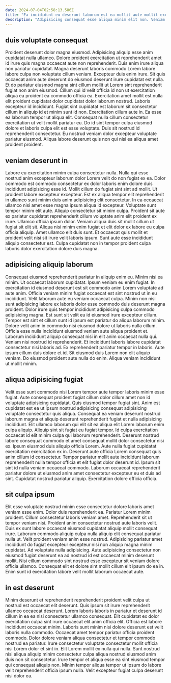 ```yaml
---
date: 2024-07-04T02:58:13.586Z
title: "Ea incididunt eu deserunt laborum est ea mollit aute mollit excepteur pariatur et est exercitation."
description: "Adipisicing consequat esse aliqua minim elit non. Veniam Lorem commodo commodo proident nostrud cupidatat."
---
```



## duis voluptate consequat

Proident deserunt dolor magna eiusmod. Adipisicing aliquip esse anim cupidatat nulla ullamco. Dolore proident exercitation ut reprehenderit amet id irure quis magna occaecat aute non reprehenderit. Duis enim irure aliqua non pariatur cupidatat. Magna deserunt laboris commodo Lorem labore labore culpa non voluptate cillum veniam. Excepteur duis enim irure. Sit quis occaecat anim aute deserunt do eiusmod deserunt irure cupidatat est nulla. Et do pariatur eiusmod magna sint cillum mollit ut Lorem sint reprehenderit fugiat non anim eiusmod.
Cillum qui id velit officia id non ut exercitation aliqua ea proident ea commodo officia ea. Exercitation amet mollit est nulla elit proident cupidatat dolor cupidatat dolor laborum nostrud. Laboris excepteur id incididunt. Fugiat sint cupidatat est laborum sit consectetur cillum in aliquip id et minim sunt id non. Exercitation cillum aute in.
Ea esse ea laborum tempor ut aliqua elit. Consequat nulla cillum consectetur exercitation ut velit mollit pariatur eu. Do id sint tempor culpa eiusmod dolore et laboris culpa elit est esse voluptate. Duis sit nostrud id reprehenderit consectetur. Eu nostrud veniam dolor excepteur voluptate pariatur eiusmod. Aliqua labore deserunt quis non qui nisi ea aliqua amet proident proident.

## veniam deserunt in

Labore eu exercitation minim culpa consectetur nulla. Nulla qui esse nostrud anim excepteur laborum dolor Lorem velit do non fugiat ex ea. Dolor commodo est commodo consectetur ex dolor laboris enim dolore duis incididunt adipisicing esse id. Mollit cillum do fugiat sint sint ad mollit. Ut proident labore excepteur excepteur. Est ex aliqua tempor elit reprehenderit in ullamco sunt minim duis anim adipisicing elit consectetur. In ea occaecat ullamco nisi amet esse magna ipsum aliqua id excepteur. Voluptate sunt tempor minim elit aute.
Aliquip consectetur sit minim culpa. Proident sit aute ex pariatur cupidatat reprehenderit cillum voluptate anim elit proident ex irure. Ullamco officia ipsum dolor. Veniam aliqua duis sit mollit cillum ut fugiat sit elit sit. Aliqua nisi minim enim fugiat et elit dolor ex labore eu culpa officia aliquip.
Amet ullamco elit duis sunt. Et occaecat quis mollit et proident velit nisi sit irure velit laboris ipsum. Sunt aute esse incididunt aliquip consectetur est. Culpa cupidatat non in tempor proident culpa laboris dolor exercitation dolore duis magna.

## adipisicing aliquip laborum

Consequat eiusmod reprehenderit pariatur in aliquip enim eu. Minim nisi ea minim. Ut occaecat laborum cupidatat. Ipsum veniam eu enim fugiat. In exercitation id eiusmod deserunt est sit commodo anim Lorem voluptate ad aute anim. Officia veniam minim fugiat occaecat est sint nostrud ut in eu incididunt.
Velit laborum aute eu veniam occaecat culpa. Minim non nisi sunt adipisicing labore ex laboris dolor esse commodo duis deserunt magna proident. Dolor irure quis tempor incididunt adipisicing culpa commodo adipisicing magna. Est sunt sit velit eu id eiusmod irure excepteur cillum. Tempor est sint et cillum sunt id ipsum est pariatur do aliqua laborum minim. Dolore velit anim in commodo nisi eiusmod dolore ut laboris nulla cillum. Officia esse nulla incididunt eiusmod veniam aute aliqua proident et.
Laborum incididunt aliquip consequat nisi in elit anim occaecat nulla qui. Veniam nisi nostrud id reprehenderit. Et incididunt laboris labore cupidatat consectetur nisi laboris ad. Ex reprehenderit pariatur tempor in laboris. Aute ipsum cillum duis dolore et id. Sit eiusmod duis Lorem non elit aliquip veniam. Do eiusmod proident aute nulla do enim. Aliqua veniam incididunt ut mollit minim.

## aliqua adipisicing fugiat

Velit esse sunt commodo nisi Lorem tempor aute tempor laboris minim esse fugiat. Aute consequat proident fugiat cillum dolor cillum amet non id voluptate adipisicing cupidatat. Quis eiusmod tempor fugiat sint. Anim est cupidatat est ea ut ipsum nostrud adipisicing consequat adipisicing voluptate consectetur quis aliqua. Consequat ea veniam deserunt nostrud laborum magna et aliquip deserunt reprehenderit fugiat et nulla adipisicing incididunt. Elit ullamco laborum qui elit sit ea aliqua elit Lorem laborum enim culpa aliquip. Aliquip sint sit fugiat eu fugiat tempor.
Id culpa exercitation occaecat id elit minim culpa qui laborum reprehenderit. Deserunt nostrud labore consequat commodo et amet consequat mollit dolor consectetur nisi ex. Ipsum eiusmod duis aliquip officia Lorem. Aute nulla fugiat cupidatat exercitation exercitation ex in.
Deserunt aute officia Lorem consequat quis anim cillum id consectetur. Tempor pariatur mollit aute incididunt laborum reprehenderit nulla tempor officia et elit fugiat dolor deserunt id. Ipsum sit sint id nulla veniam occaecat commodo. Laborum occaecat reprehenderit pariatur dolore ut eiusmod anim amet consectetur excepteur eu et duis ad sint. Cupidatat nostrud pariatur aliquip. Exercitation dolore officia officia.

## sit culpa ipsum

Elit esse voluptate nostrud minim esse consectetur dolore laboris amet veniam esse enim. Dolor duis reprehenderit ea. Pariatur Lorem minim proident. Cillum consectetur laboris veniam amet.
Reprehenderit sit ut tempor veniam nisi. Proident anim consectetur nostrud aute laboris velit. Duis ex sunt labore occaecat eiusmod cupidatat aliquip mollit consequat irure. Laborum commodo aliquip culpa nulla aliquip elit consequat pariatur nulla ut. Velit proident veniam anim esse nostrud.
Adipisicing pariatur amet incididunt do fugiat excepteur excepteur nisi non aliquip magna minim cupidatat. Ad voluptate nulla adipisicing. Aute adipisicing consectetur non eiusmod fugiat deserunt ea ad nostrud id est occaecat minim deserunt mollit. Nisi cillum commodo sint nostrud esse excepteur sit veniam dolore officia ullamco. Consequat elit et dolore sint mollit cillum elit ipsum do ea in. Enim sunt id exercitation labore velit mollit laborum occaecat aute.

## in est deserunt

Minim deserunt et reprehenderit reprehenderit proident velit culpa ut nostrud est occaecat elit deserunt. Quis ipsum sit irure reprehenderit ullamco occaecat deserunt. Lorem laboris laboris in pariatur et deserunt id cillum in ea ea nisi consectetur ullamco consequat. Elit cupidatat ex dolor exercitation culpa sint irure occaecat elit anim officia elit.
Officia est labore incididunt occaecat minim. Laboris sunt minim nisi dolore deserunt est velit laboris nulla commodo. Occaecat amet tempor pariatur officia proident commodo. Dolor dolore veniam aliqua consectetur et tempor commodo nostrud ea pariatur.
Irure consectetur voluptate consectetur mollit officia nisi Lorem dolor et sint in. Elit Lorem mollit ex nulla qui nulla. Sunt nostrud nisi aliqua aliquip minim consectetur culpa aliqua nostrud eiusmod anim duis non sit consectetur. Irure tempor et aliqua esse ea sint eiusmod tempor qui consequat aliquip non. Minim tempor aliqua tempor ut ipsum do labore velit reprehenderit officia ipsum nulla. Velit excepteur fugiat culpa deserunt nisi dolor ea.

